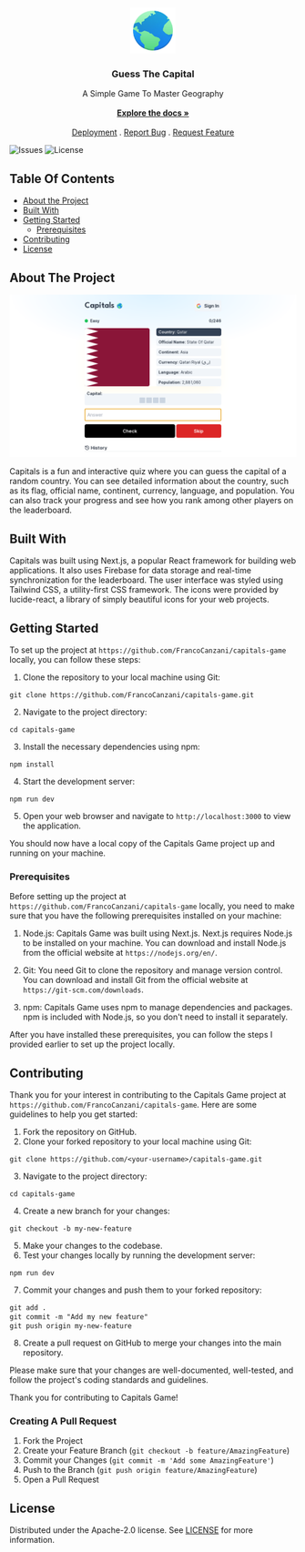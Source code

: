 <br/>
<p align="center">
  <a href="https://github.com/FrancoCanzani/capitals-game">
    <img src="public/world-icon.png" alt="Logo" width="80" height="80">
  </a>

  <h3 align="center">Guess The Capital</h3>

  <p align="center">
    A Simple Game To Master Geography
    <br/>
    <br/>
    <a href="https://github.com/FrancoCanzani/capitals-game"><strong>Explore the docs »</strong></a>
    <br/>
    <br/>
    <a href="www.guessthecapital.com">Deployment</a>
    .
    <a href="https://github.com/FrancoCanzani/capitals-game/issues">Report Bug</a>
    .
    <a href="https://github.com/FrancoCanzani/capitals-game/issues">Request Feature</a>
  </p>
</p>

![Issues](https://img.shields.io/github/issues/FrancoCanzani/capitals-game) ![License](https://img.shields.io/github/license/FrancoCanzani/capitals-game)

## Table Of Contents

- [About the Project](#about-the-project)
- [Built With](#built-with)
- [Getting Started](#getting-started)
  - [Prerequisites](#prerequisites)
- [Contributing](#contributing)
- [License](#license)

## About The Project

![Screen Shot](public/screenshot.png)

Capitals is a fun and interactive quiz where you can guess the capital of a random country. You can see detailed information about the country, such as its flag, official name, continent, currency, language, and population. You can also track your progress and see how you rank among other players on the leaderboard.

## Built With

Capitals was built using Next.js, a popular React framework for building web applications. It also uses Firebase for data storage and real-time synchronization for the leaderboard. The user interface was styled using Tailwind CSS, a utility-first CSS framework. The icons were provided by lucide-react, a library of simply beautiful icons for your web projects.

## Getting Started

To set up the project at `https://github.com/FrancoCanzani/capitals-game` locally, you can follow these steps:

1. Clone the repository to your local machine using Git:

```
git clone https://github.com/FrancoCanzani/capitals-game.git
```

2. Navigate to the project directory:

```
cd capitals-game
```

3. Install the necessary dependencies using npm:

```
npm install
```

4. Start the development server:

```
npm run dev
```

5. Open your web browser and navigate to `http://localhost:3000` to view the application.

You should now have a local copy of the Capitals Game project up and running on your machine.

### Prerequisites

Before setting up the project at `https://github.com/FrancoCanzani/capitals-game` locally, you need to make sure that you have the following prerequisites installed on your machine:

1. Node.js: Capitals Game was built using Next.js. Next.js requires Node.js to be installed on your machine. You can download and install Node.js from the official website at `https://nodejs.org/en/`.

2. Git: You need Git to clone the repository and manage version control. You can download and install Git from the official website at `https://git-scm.com/downloads`.

3. npm: Capitals Game uses npm to manage dependencies and packages. npm is included with Node.js, so you don't need to install it separately.

After you have installed these prerequisites, you can follow the steps I provided earlier to set up the project locally.

## Contributing

Thank you for your interest in contributing to the Capitals Game project at `https://github.com/FrancoCanzani/capitals-game`. Here are some guidelines to help you get started:

1. Fork the repository on GitHub.
2. Clone your forked repository to your local machine using Git:

```
git clone https://github.com/<your-username>/capitals-game.git
```

3. Navigate to the project directory:

```
cd capitals-game
```

4. Create a new branch for your changes:

```
git checkout -b my-new-feature
```

5. Make your changes to the codebase.
6. Test your changes locally by running the development server:

```
npm run dev
```

7. Commit your changes and push them to your forked repository:

```
git add .
git commit -m "Add my new feature"
git push origin my-new-feature
```

8. Create a pull request on GitHub to merge your changes into the main repository.

Please make sure that your changes are well-documented, well-tested, and follow the project's coding standards and guidelines.

Thank you for contributing to Capitals Game!

### Creating A Pull Request

1. Fork the Project
2. Create your Feature Branch (`git checkout -b feature/AmazingFeature`)
3. Commit your Changes (`git commit -m 'Add some AmazingFeature'`)
4. Push to the Branch (`git push origin feature/AmazingFeature`)
5. Open a Pull Request

## License

Distributed under the Apache-2.0 license. See [LICENSE](https://github.com/FrancoCanzani/capitals-game/blob/main/LICENSE.md) for more information.
